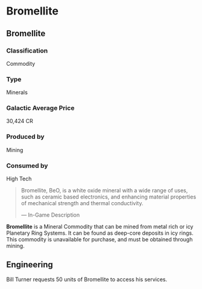 # Bromellite
## Bromellite

		

### Classification

Commodity

### Type

Minerals

### Galactic Average Price

30,424 CR

### Produced by

Mining

### Consumed by

High Tech

> 
> 
> Bromellite, BeO, is a white oxide mineral with a wide range of uses, such as ceramic based electronics, and enhancing material properties of mechanical strength and thermal conductivity.
> 
> 
> — In-Game Description
> 

**Bromellite** is a Mineral Commodity that can be mined from metal rich or icy Planetary Ring Systems. It can be found as deep-core deposits in icy rings. This commodity is unavailable for purchase, and must be obtained through mining.

## Engineering

Bill Turner requests 50 units of Bromellite to access his services.